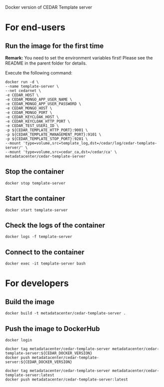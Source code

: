 Docker version of CEDAR Template server

# For end-users

## Run the image for the first time

**Remark:** You need to set the environment variables first! Please see the README in the parent folder for details.

Execute the following command:

````
docker run -d \
--name template-server \
--net cedarnet \
-e CEDAR_HOST \
-e CEDAR_MONGO_APP_USER_NAME \
-e CEDAR_MONGO_APP_USER_PASSWORD \
-e CEDAR_MONGO_HOST \
-e CEDAR_MONGO_PORT \
-e CEDAR_KEYCLOAK_HOST \
-e CEDAR_KEYCLOAK_HTTP_PORT \
-e CEDAR_TEST_USER1_ID \
-p ${CEDAR_TEMPLATE_HTTP_PORT}:9001 \
-p ${CEDAR_TEMPLATE_MANAGEMENT_PORT}:9101 \
-p ${CEDAR_TEMPLATE_STOP_PORT}:9201 \
--mount 'type=volume,src=template_log,dst=/cedar/log/cedar-template-server/' \
--mount 'type=volume,src=cedar_ca,dst=/cedar/ca' \
metadatacenter/cedar-template-server
````

## Stop the container

    docker stop template-server

## Start the container

    docker start template-server

## Check the logs of the container

    docker logs -f template-server

## Connect to the container

    docker exec -it template-server bash

# For developers

## Build the image

````
docker build -t metadatacenter/cedar-template-server .
````

## Push the image to DockerHub

````
docker login

docker tag metadatacenter/cedar-template-server metadatacenter/cedar-template-server:${CEDAR_DOCKER_VERSION}
docker push metadatacenter/cedar-template-server:${CEDAR_DOCKER_VERSION}

docker tag metadatacenter/cedar-template-server metadatacenter/cedar-template-server:latest
docker push metadatacenter/cedar-template-server:latest
````
